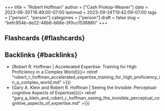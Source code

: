 +++
title = "Robert Hoffman"
author = ["Cash Prokop-Weaver"]
date = 2023-06-30T16:49:00-07:00
lastmod = 2023-09-24T10:42:09-07:00
tags = ["person", "person"]
categories = ["person"]
draft = false
slug = "befc954b-de22-46b6-b68e-3f0cc1536880"
+++

## Flashcards {#flashcards}


## Backlinks {#backlinks}

-   [Robert R. Hoffman | Accelerated Expertise: Training for High Proficiency in a Complex World]({{< relref "robert_r_hoffman_accelerated_expertise_training_for_high_proficiency_in_a_complex_world.md" >}})
-   [Gary A. Klein and Robert R. Hoffman | Seeing the Invisible: Perceptual-cognitive Aspects of Expertise]({{< relref "gary_a_klein_and_robert_r_hoffman_seeing_the_invisible_perceptual_cognitive_aspects_of_expertise.md" >}})
